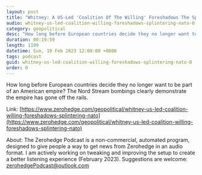 ```yaml
---
layout: post
title: "Whitney: A US-Led 'Coalition Of The Willing' Foreshadows The Splintering Of NATO"
audio: whitney-us-led-coalition-willing-foreshadows-splintering-nato-0
category: geopolitical
desc: "How long before European countries decide they no longer want to be part of an American empire? The Nord Stream bombings clearly demonstrate the empire has gone off the rails."
duration: 00:19:59
length: 1199
datetime: Sun, 19 Feb 2023 12:00:00 +0000
tags: podcast
guid: whitney-us-led-coalition-willing-foreshadows-splintering-nato-0
order: 0
---
```

How long before European countries decide they no longer want to be part of an American empire? The Nord Stream bombings clearly demonstrate the empire has gone off the rails.

Link: [https://www.zerohedge.com/geopolitical/whitney-us-led-coalition-willing-foreshadows-splintering-nato](https://www.zerohedge.com/geopolitical/whitney-us-led-coalition-willing-foreshadows-splintering-nato)

About: The Zerohedge Podcast is a non-commercial, automated program, designed to give people a way to get news from Zerohedge in an audio format.  I am actively working on tweaking and improving the setup to create a better listening experience (February 2023).  Suggestions are welcome: [zerohedgePodcast@outlook.com](mailto:zerohedgePodcast@outlook.com)